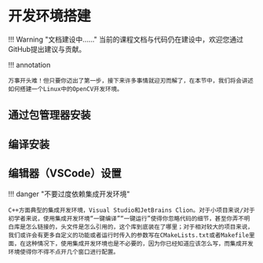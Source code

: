 # 开发环境搭建

!!! Warning "文档建设中……"
    当前的课程文档与代码仍在建设中，欢迎您通过GitHub提出建议与贡献。

!!! annotation
    
    万事开头难！但只要你迈出了第一步，接下来许多事情就迎刃而解了，在本节中，我们将会讲述如何搭建一个Linux中的OpenCV开发环境。

## 通过包管理器安装

## 编译安装

## 编辑器（VSCode）设置

!!! danger "不要过度依赖集成开发环境"

    C++方面典型的集成开发环境，Visual Studio和JetBrains Clion。对于小项目来说/对于初学者来说，使用集成开发环境“一键编译”“一键运行”使得你忽略代码的细节，甚至你弄不明白库是怎么链接的，头文件是怎么引用的，这个库到底装在了哪里；对于相对较大的项目来说，我们或许会有更多自定义的功能或者运行时传入的参数写在CMakeLists.txt或者Makefile里面，在这种情况下，使用集成开发环境也是不必要的，因为你已经知道应该怎么写，而集成开发环境使得你不得不点开几个窗口进行配置。

    

